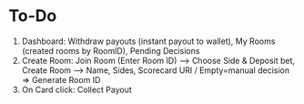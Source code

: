 # To-Do

1. Dashboard: Withdraw payouts (instant payout to wallet), My Rooms (created rooms by RoomID), Pending Decisions 
2. Create Room: Join Room (Enter Room ID) --> Choose Side & Deposit bet, Create Room --> Name, Sides, Scorecard URl / Empty=manual decision => Generate Room ID
3. On Card click: Collect Payout
